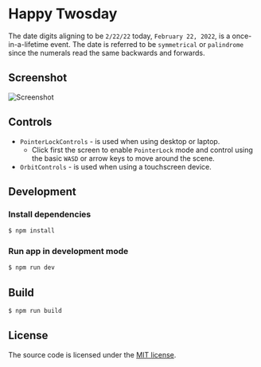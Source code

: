 # Happy Twosday

The date digits aligning to be `2/22/22` today, `February 22, 2022`, is a once-in-a-lifetime event.
The date is referred to be `symmetrical` or `palindrome` since the numerals read the same backwards and forwards.

## Screenshot
![Screenshot](https://mavyfaby.ml/projects/twosday/assets/thumb.png "Screenshot")

## Controls

* `PointerLockControls` - is used when using desktop or laptop.
  * Click first the screen to enable `PointerLock` mode and
control using the basic `WASD` or arrow keys to move around the scene.
* `OrbitControls` - is used when using a touchscreen device.

## Development

### Install dependencies

```sh
$ npm install
```

### Run app in development mode
```sh
$ npm run dev
```

## Build

```sh
$ npm run build
```

## License

The source code is licensed under the [MIT license](LICENSE).
